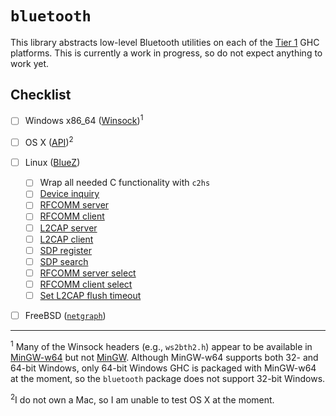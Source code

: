 # `bluetooth`

This library abstracts low-level Bluetooth utilities on each of the [Tier 1](https://ghc.haskell.org/trac/ghc/wiki/Platforms#Tier1platforms) GHC platforms. This is currently a work in progress, so do not expect anything to work yet.

## Checklist
- [ ] Windows x86_64 ([Winsock](http://msdn.microsoft.com/en-us/library/ms740673.aspx))<sup>1</sup>
- [ ] OS X ([API](https://developer.apple.com/library/mac/documentation/DeviceDrivers/Conceptual/Bluetooth/BT_Intro/BT_Intro.html))<sup>2</sup>
- [ ] Linux ([BlueZ](http://www.bluez.org/))

  - [ ] Wrap all needed C functionality with `c2hs`
  - [ ] [Device inquiry](http://web.archive.org/web/20071028165809/http://www.btessentials.com/examples/bluez/simplescan.c)
  - [ ] [RFCOMM server](http://web.archive.org/web/20071028165749/http://www.btessentials.com/examples/bluez/rfcomm-server.c)
  - [ ] [RFCOMM client](http://web.archive.org/web/20071028165739/http://www.btessentials.com/examples/bluez/rfcomm-client.c)
  - [ ] [L2CAP server](http://web.archive.org/web/20071028165729/http://www.btessentials.com/examples/bluez/l2cap-server.c)
  - [ ] [L2CAP client](http://web.archive.org/web/20071028165724/http://www.btessentials.com/examples/bluez/l2cap-client.c)
  - [ ] [SDP register](http://web.archive.org/web/20071028165754/http://www.btessentials.com/examples/bluez/sdp-register.c)
  - [ ] [SDP search](http://web.archive.org/web/20071028165759/http://www.btessentials.com/examples/bluez/sdp-search.c)
  - [ ] [RFCOMM server select](http://web.archive.org/web/20071028165744/http://www.btessentials.com/examples/bluez/rfcomm-server-select.c)
  - [ ] [RFCOMM client select](http://web.archive.org/web/20071028165734/http://www.btessentials.com/examples/bluez/rfcomm-client-select.c)
  - [ ] [Set L2CAP flush timeout](http://web.archive.org/web/20071028165804/http://www.btessentials.com/examples/bluez/set-flush-to.c)

- [ ] FreeBSD ([`netgraph`](http://www.freebsd.org/cgi/man.cgi?query=netgraph&sektion=4))

---
<sup>1</sup> Many of the Winsock headers (e.g., `ws2bth2.h`) appear to be available in [MinGW-w64](http://mingw-w64.sourceforge.net/) but not [MinGW](http://www.mingw.org/). Although MinGW-w64 supports both 32- and 64-bit Windows, only 64-bit Windows GHC is packaged with MinGW-w64 at the moment, so the `bluetooth` package does not support 32-bit Windows.

<sup>2</sup>I do not own a Mac, so I am unable to test OS X at the moment.
